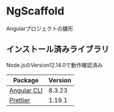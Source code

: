 # NgScaffold

Angularプロジェクトの雛形

## インストール済みライブラリ
Node.jsのVersion12.14.0で動作確認済み

|Package|Version|
|---|---|
|[Angular CLI](https://github.com/angular/angular-cli)|8.3.23|
|[Prettier](https://prettier.io/)|1.19.1|
